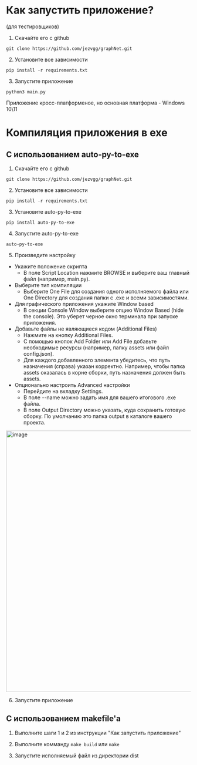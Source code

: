 # Как запустить приложение?
(для тестировщиков)

1. Скачайте его с github
```
git clone https://github.com/jezvgg/graphNet.git
```

2. Установите все зависимости
```
pip install -r requirements.txt
```

3. Запустите приложение
```
python3 main.py
```

Приложение кросс-платформеное, но основная платформа - Windows 10\11


# Компиляция приложения в exe 

## С использованием auto-py-to-exe

1. Скачайте его с github
```
git clone https://github.com/jezvgg/graphNet.git
```

2. Установите все зависимости
```
pip install -r requirements.txt
```

3. Установите auto-py-to-exe
```
pip install auto-py-to-exe
```

4. Запустите auto-py-to-exe
```
auto-py-to-exe
```

5. Произведите настройку
  - Укажите положение скрипта
    - В поле Script Location нажмите BROWSE и выберите ваш главный файл (например, main.py).
  - Выберите тип компиляции
    - Выберите One File для создания одного исполняемого файла или One Directory для создания папки с .exe и всеми зависимостями.
  - Для графического приложения укажите Window based
    - В секции Console Window выберите опцию Window Based (hide the console). Это уберет черное окно терминала при запуске приложения.
  - Добавьте файлы не являющиеся кодом (Additional Files)
    - Нажмите на кнопку Additional Files.
    - С помощью кнопок Add Folder или Add File добавьте необходимые ресурсы (например, папку assets или файл config.json).
    - Для каждого добавленного элемента убедитесь, что путь назначения (справа) указан корректно. Например, чтобы папка assets оказалась в корне сборки, путь назначения должен быть assets.
  - Опционально настроить Advanced настройки
    - Перейдите на вкладку Settings.
    - В поле --name можно задать имя для вашего итогового .exe файла.
    - В поле Output Directory можно указать, куда сохранить готовую сборку. По умолчанию это папка output в каталоге вашего проекта.
<img width="959" height="712" alt="image" src="https://github.com/user-attachments/assets/08d11998-91a9-427d-8b8e-bfd6cd4e285c" />


6. Запустите приложение

## С использованием makefile'а

1. Выполните шаги 1 и 2 из инструкции "Как запустить приложение"

2. Выполните комманду `make build` или `make`

3. Запустите исполняемый файл из директории dist
